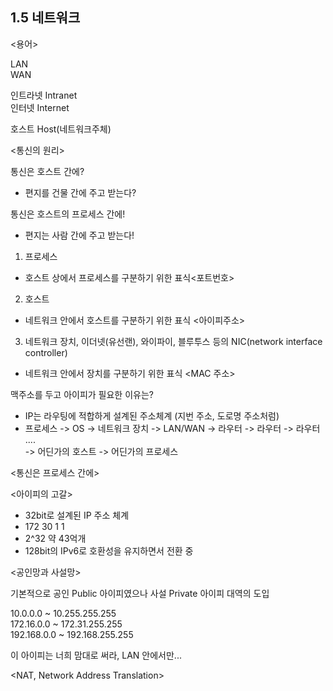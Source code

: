 ## 1.5 네트워크

<용어>

LAN   
WAN   

인트라넷 Intranet   
인터넷 Internet    

호스트 Host(네트워크주체)  

<통신의 원리>    

통신은 호스트 간에? 
- 편지를 건물 간에 주고 받는다? 

통신은 호스트의 프로세스 간에! 
- 편지는 사람 간에 주고 받는다! 

1. 프로세스 
 + 호스트 상에서 프로세스를 구분하기 위한 표식<포트번호> 
2. 호스트  
  + 네트워크 안에서 호스트를 구분하기 위한 표식 <아이피주소>
3. 네트워크 장치, 이더넷(유선랜), 와이파이, 블루투스 등의 NIC(network interface controller)
  + 네트워크 안에서 장치를 구분하기 위한 표식 <MAC 주소>

맥주소를 두고 아이피가 필요한 이유는? 
- IP는 라우팅에 적합하게 설계된 주소체계 (지번 주소, 도로명 주소처럼)  
- 프로세스 -> OS -> 네트워크 장치 -> LAN/WAN ->
라우터 -> 라우터 -> 라우터 ....    
  -> 어딘가의 호스트  -> 어딘가의 프로세스 

<통신은 프로세스 간에>

<아이피의 고갈> 

- 32bit로 설계된 IP 주소 체계
- 172 30 1 1   
- 2^32 약 43억개 
- 128bit의 IPv6로 호환성을 유지하면서 전환 중 

<공인망과 사설망>  

기본적으로 공인 Public 아이피였으나 사설 Private 아이피 대역의 도입  

10.0.0.0 ~ 10.255.255.255   
172.16.0.0 ~ 172.31.255.255   
192.168.0.0 ~ 192.168.255.255   

이 아이피는 너희 맘대로 써라, LAN 안에서만...   

<NAT, Network Address Translation>


